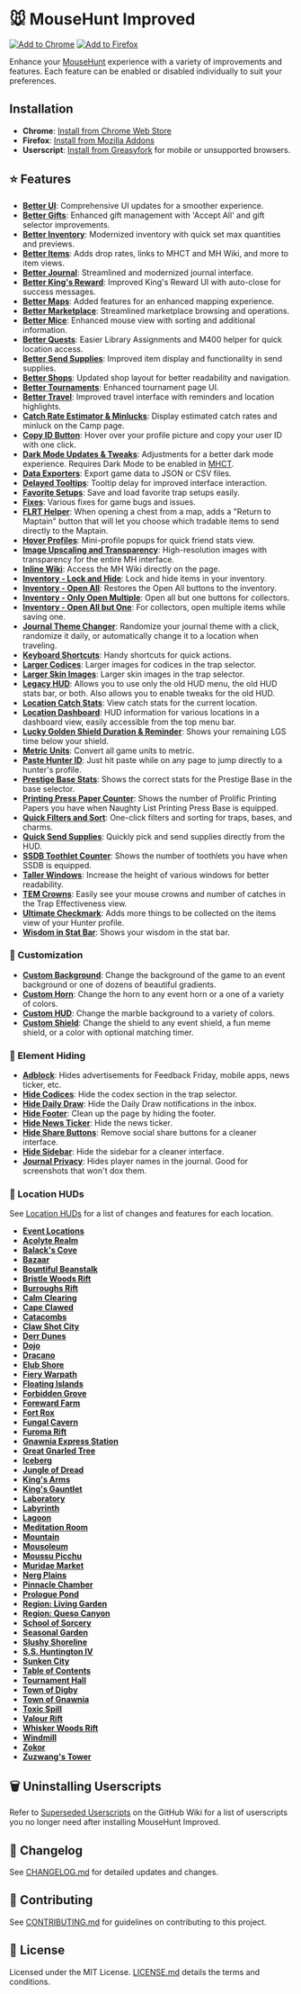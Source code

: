 # 🐭️ MouseHunt Improved

[![Add to Chrome](https://img.shields.io/badge/Add_to_Chrome-4c8bf5?style=plastic&logo=googlechrome&logoColor=white&link=https%3A%2F%2Fchromewebstore.google.com%2Fdetail%2Fmousehunt-improved%2Ffgjkidgknmkhnbeobehlfabjbignhkhm)](https://chrome.google.com/webstore/detail/mousehunt-improved/fgjkidgknmkhnbeobehlfabjbignhkhm) [![Add to Firefox](https://img.shields.io/badge/Add_to_Firefox-ff7139?style=plastic&logo=firefoxbrowser&logoColor=white&link=https%3A%2F%2Faddons.mozilla.org%2Fen-US%2Ffirefox%2Faddon%2Fmousehunt-improved%2F)](https://addons.mozilla.org/en-US/firefox/addon/mousehunt-improved/)

Enhance your [MouseHunt](https://mousehuntgame.com) experience with a variety of improvements and features. Each feature can be enabled or disabled individually to suit your preferences.

## Installation

- **Chrome**: [Install from Chrome Web Store](https://chrome.google.com/webstore/detail/mousehunt-improved/fgjkidgknmkhnbeobehlfabjbignhkhm)
- **Firefox**: [Install from Mozilla Addons](https://addons.mozilla.org/en-US/firefox/addon/mousehunt-improved/)
- **Userscript**: [Install from Greasyfork](https://greasyfork.org/en/scripts/465139-mousehunt-improved) for mobile or unsupported browsers.

## ⭐️ Features

- **[Better UI](docs/better-ui.md)**: Comprehensive UI updates for a smoother experience.
- **[Better Gifts](docs/better-gifts.md)**: Enhanced gift management with 'Accept All' and gift selector improvements.
- **[Better Inventory](docs/better-inventory.md)**: Modernized inventory with quick set max quantities and previews.
- **[Better Items](docs/better-items.md)**: Adds drop rates, links to MHCT and MH Wiki, and more to item views.
- **[Better Journal](docs/better-journal.md)**: Streamlined and modernized journal interface.
- **[Better King's Reward](docs/better-kings-teward.md)**: Improved King's Reward UI with auto-close for success messages.
- **[Better Maps](docs/better-maps.md)**: Added features for an enhanced mapping experience.
- **[Better Marketplace](docs/better-marketplace.md)**: Streamlined marketplace browsing and operations.
- **[Better Mice](docs/better-mice.md)**: Enhanced mouse view with sorting and additional information.
- **[Better Quests](docs/better-quests.md)**: Easier Library Assignments and M400 helper for quick location access.
- **[Better Send Supplies](docs/better-send-supplies.md)**: Improved item display and functionality in send supplies.
- **[Better Shops](docs/better-shops.md)**: Updated shop layout for better readability and navigation.
- **[Better Tournaments](docs/better-tournaments.md)**: Enhanced tournament page UI.
- **[Better Travel](docs/better-travel.md)**: Improved travel interface with reminders and location highlights.
- **[Catch Rate Estimator & Minlucks](docs/catch-rate-estimator-and-minlucks.md)**: Display estimated catch rates and minluck on the Camp page.
- **[Copy ID Button](docs/copy-id-button.md)**: Hover over your profile picture and copy your user ID with one click.
- **[Dark Mode Updates & Tweaks](docs/dark-mode-updates-and-tweaks.md)**: Adjustments for a better dark mode experience. Requires Dark Mode to be enabled in [MHCT](https://mhct.win/).
- **[Data Exporters](docs/data-exporters.md)**: Export game data to JSON or CSV files.
- **[Delayed Tooltips](docs/delayed-tooltips.md)**: Tooltip delay for improved interface interaction.
- **[Favorite Setups](docs/favorite-setups.md)**: Save and load favorite trap setups easily.
- **[Fixes](docs/fixes.md)**: Various fixes for game bugs and issues.
- **[FLRT Helper](docs/flrt-helper.md)**: When opening a chest from a map, adds a "Return to Maptain" button that will let you choose which tradable items to send directly to the Maptain.
- **[Hover Profiles](docs/hover-profiles.md)**: Mini-profile popups for quick friend stats view.
- **[Image Upscaling and Transparency](docs/image-upscaling-and-transparency.md)**: High-resolution images with transparency for the entire MH interface.
- **[Inline Wiki](docs/inline-wiki.md)**: Access the MH Wiki directly on the page.
- **[Inventory - Lock and Hide](docs/inventory-lock-and-hide.md)**: Lock and hide items in your inventory.
- **[Inventory - Open All](docs/inventory-open-all.md)**: Restores the Open All buttons to the inventory.
- **[Inventory - Only Open Multiple](docs/inventory-only-open-multiple.md)**: Open all but one buttons for collectors.
- **[Inventory - Open All but One](docs/inventory-open-all-but-one.md)**: For collectors, open multiple items while saving one.
- **[Journal Theme Changer](docs/journal-theme-changer.md)**: Randomize your journal theme with a click, randomize it daily, or automatically change it to a location when traveling.
- **[Keyboard Shortcuts](docs/keyboard-shortcuts.md)**: Handy shortcuts for quick actions.
- **[Larger Codices](docs/larger-codices.md)**: Larger images for codices in the trap selector.
- **[Larger Skin Images](docs/larger-skin-images.md)**: Larger skin images in the trap selector.
- **[Legacy HUD](docs/legacy-hud.md)**: Allows you to use only the old HUD menu, the old HUD stats bar, or both. Also allows you to enable tweaks for the old HUD.
- **[Location Catch Stats](docs/location-catch-stats.md)**: View catch stats for the current location.
- **[Location Dashboard](docs/location-dashboard.md)**: HUD information for various locations in a dashboard view, easily accessible from the top menu bar.
- **[Lucky Golden Shield Duration & Reminder](docs/lucky-golden-shield-duration-and-reminder.md)**: Shows your remaining LGS time below your shield.
- **[Metric Units](docs/metric-units.md)**: Convert all game units to metric.
- **[Paste Hunter ID](docs/paste-hunter-id.md)**: Just hit paste while on any page to jump directly to a hunter's profile.
- **[Prestige Base Stats](docs/prestige-base-stats.md)**: Shows the correct stats for the Prestige Base in the base selector.
- **[Printing Press Paper Counter](docs/printing-press-paper-counter.md)**: Shows the number of Prolific Printing Papers you have when Naughty List Printing Press Base is equipped.
- **[Quick Filters and Sort](docs/quick-filters-and-sort.md)**: One-click filters and sorting for traps, bases, and charms.
- **[Quick Send Supplies](docs/quick-send-supplies.md)**: Quickly pick and send supplies directly from the HUD.
- **[SSDB Toothlet Counter](docs/ssdb-toothlet-counter.md)**: Shows the number of toothlets you have when SSDB is equipped.
- **[Taller Windows](docs/taller-windows.md)**: Increase the height of various windows for better readability.
- **[TEM Crowns](docs/tem-crowns.md)**: Easily see your mouse crowns and number of catches in the Trap Effectiveness view.
- **[Ultimate Checkmark](docs/ultimate-checkmark.md)**: Adds more things to be collected on the items view of your Hunter profile.
- **[Wisdom in Stat Bar](docs/wisdom-in-stat-bar.md)**: Shows your wisdom in the stat bar.

### 🎨 Customization

- **[Custom Background](docs/custom-background.md)**: Change the background of the game to an event background or one of dozens of beautiful gradients.
- **[Custom Horn](docs/custom-horn.md)**: Change the horn to any event horn or a one of a variety of colors.
- **[Custom HUD](docs/custom-hud.md)**: Change the marble background to a variety of colors.
- **[Custom Shield](docs/custom-shield.md)**: Change the shield to any event shield, a fun meme shield, or a color with optional matching timer.

### 🛑 Element Hiding

- **[Adblock](docs/adblock.md)**: Hides advertisements for Feedback Friday, mobile apps, news ticker, etc.
- **[Hide Codices](docs/hide-codices.md)**: Hide the codex section in the trap selector.
- **[Hide Daily Draw](docs/hide-daily-draw.md)**: Hide the Daily Draw notifications in the inbox.
- **[Hide Footer](docs/hide-footer.md)**: Clean up the page by hiding the footer.
- **[Hide News Ticker](docs/hide-news-ticker.md)**: Hide the news ticker.
- **[Hide Share Buttons](docs/hide-share-buttons.md)**: Remove social share buttons for a cleaner interface.
- **[Hide Sidebar](docs/hide-sidebar.md)**: Hide the sidebar for a cleaner interface.
- **[Journal Privacy](docs/journal-privacy.md)**: Hides player names in the journal. Good for screenshots that won't dox them.

### 📍 Location HUDs

See [Location HUDs](docs/location-huds/README.md) for a list of changes and features for each location.

- **[Event Locations](docs/location-huds/event-locations.md)**
- **[Acolyte Realm](docs/location-huds/acolyte-realm.md)**
- **[Balack's Cove](docs/location-huds/balacks-cove.md)**
- **[Bazaar](docs/location-huds/bazaar.md)**
- **[Bountiful Beanstalk](docs/location-huds/bountiful-beanstalk.md)**
- **[Bristle Woods Rift](docs/location-huds/bristle-woods-rift.md)**
- **[Burroughs Rift](docs/location-huds/burroughs-rift.md)**
- **[Calm Clearing](docs/location-huds/calm-clearing.md)**
- **[Cape Clawed](docs/location-huds/cape-clawed.md)**
- **[Catacombs](docs/location-huds/catacombs.md)**
- **[Claw Shot City](docs/location-huds/claw-shot-city.md)**
- **[Derr Dunes](docs/location-huds/derr-dunes.md)**
- **[Dojo](docs/location-huds/dojo.md)**
- **[Dracano](docs/location-huds/dracano.md)**
- **[Elub Shore](docs/location-huds/elub-shore.md)**
- **[Fiery Warpath](docs/location-huds/fiery-warpath.md)**
- **[Floating Islands](docs/location-huds/floating-islands.md)**
- **[Forbidden Grove](docs/location-huds/forbidden-grove.md)**
- **[Foreward Farm](docs/location-huds/foreward-farm.md)**
- **[Fort Rox](docs/location-huds/fort-rox.md)**
- **[Fungal Cavern](docs/location-huds/fungal-cavern.md)**
- **[Furoma Rift](docs/location-huds/furoma-rift.md)**
- **[Gnawnia Express Station](docs/location-huds/gnawnia-express-station.md)**
- **[Great Gnarled Tree](docs/location-huds/great-gnarled-tree.md)**
- **[Iceberg](docs/location-huds/iceberg.md)**
- **[Jungle of Dread](docs/location-huds/jungle-of-dread.md)**
- **[King's Arms](docs/location-huds/kings-arms.md)**
- **[King's Gauntlet](docs/location-huds/kings-gauntlet.md)**
- **[Laboratory](docs/location-huds/laboratory.md)**
- **[Labyrinth](docs/location-huds/labyrinth.md)**
- **[Lagoon](docs/location-huds/lagoon.md)**
- **[Meditation Room](docs/location-huds/meditation-room.md)**
- **[Mountain](docs/location-huds/mountain.md)**
- **[Mousoleum](docs/location-huds/mousoleum.md)**
- **[Moussu Picchu](docs/location-huds/moussu-picchu.md)**
- **[Muridae Market](docs/location-huds/muridae-market.md)**
- **[Nerg Plains](docs/location-huds/nerg-plains.md)**
- **[Pinnacle Chamber](docs/location-huds/pinnacle-chamber.md)**
- **[Prologue Pond](docs/location-huds/prologue-pond.md)**
- **[Region: Living Garden](docs/location-huds/region-living-garden.md)**
- **[Region: Queso Canyon](docs/location-huds/queso-canyon.md)**
- **[School of Sorcery](docs/location-huds/school-of-sorcery.md)**
- **[Seasonal Garden](docs/location-huds/seasonal-garden.md)**
- **[Slushy Shoreline](docs/location-huds/slushy-shoreline.md)**
- **[S.S. Huntington IV](docs/location-huds/ss-huntington-iv.md)**
- **[Sunken City](docs/location-huds/sunken-city.md)**
- **[Table of Contents](docs/location-huds/table-of-contents.md)**
- **[Tournament Hall](docs/location-huds/tournament-hall.md)**
- **[Town of Digby](docs/location-huds/town-of-digby.md)**
- **[Town of Gnawnia](docs/location-huds/town-of-gnawnia.md)**
- **[Toxic Spill](docs/location-huds/toxic-spill.md)**
- **[Valour Rift](docs/location-huds/valour-rift.md)**
- **[Whisker Woods Rift](docs/location-huds/whisker-woods-rift.md)**
- **[Windmill](docs/location-huds/windmill.md)**
- **[Zokor](docs/location-huds/zokor.md)**
- **[Zuzwang's Tower](docs/location-huds/zuzwangs-tower.md)**

## 🗑️ Uninstalling Userscripts

Refer to [Superseded Userscripts](https://github.com/MHCommunity/mousehunt-improved/wiki/Superseded-Userscripts) on the GitHub Wiki for a list of userscripts you no longer need after installing MouseHunt Improved.

## 📝 Changelog

See [CHANGELOG.md](CHANGELOG.md) for detailed updates and changes.

## 🤝 Contributing

See [CONTRIBUTING.md](CONTRIBUTING.md) for guidelines on contributing to this project.

## 📜 License

Licensed under the MIT License. [LICENSE.md](LICENSE.md) details the terms and conditions.
